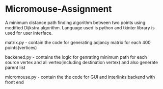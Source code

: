 # Micromouse-Assignment
A minimum distance path finding algorithm between two points using modified Dijkstra algorithm. Language used is python and tkinter library is used for user interface.

matrix.py - contain the code for generating adjancy matrix for each 400 points(vertices)

backened.py - contains the logic for genrating minimum path for each source vertex and all vertex(including destination vertex) and also generate parent list

micromouse.py - contain the the code for GUI and interlinks backend with front end
